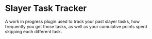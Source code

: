 # Slayer Task Tracker
A work in progress plugin used to track your past slayer tasks, how frequently you get those tasks, as well as your cumulative points spent skipping each different task.
